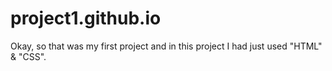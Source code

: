 # project1.github.io
Okay, so that was my first project and in this project I had just used "HTML" &amp; "CSS". 
